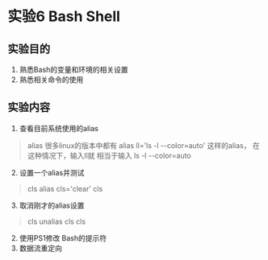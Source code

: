 
# 实验6 Bash Shell
## 实验目的
1. 熟悉Bash的变量和环境的相关设置
2. 熟悉相关命令的使用
## 实验内容
1. 查看目前系统使用的alias
> alias
很多linux的版本中都有 alias ll='ls -l --color=auto' 这样的alias， 在这种情况下，输入ll就 相当于输入 ls -l --color=auto

2. 设置一个alias并测试
> cls
> alias cls='clear'
> cls

3. 取消刚才的alias设置
> cls
> unalias cls
> cls




2. 使用PS1修改 Bash的提示符
3. 数据流重定向

